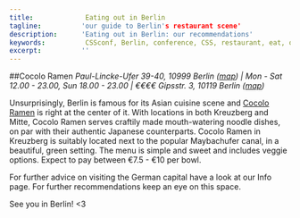 ```yaml
---
title:             Eating out in Berlin
tagline:          'our guide to Berlin's restaurant scene'
description:      'Eating out in Berlin: our recommendations'
keywords:          CSSconf, Berlin, conference, CSS, restaurant, eat, out, delicious, Asian, food, lunch, dinner
excerpt:          ''
---
```


##Cocolo Ramen 
*Paul-Lincke-Ufer 39-40, 10999 Berlin ([map](https://www.google.de/search?es_sm=93&q=cocolo+ramen&npsic=0&rflfq=1&rlha=0&tbm=lcl&sa=X&ved=0CDAQtgNqFQoTCLrhid_o4McCFchaFAodMGIFCg&biw=1366&bih=653#rlfi=hd:;si:4879598907839537550)) | Mon - Sat 12.00 - 23.00, Sun 18.00 - 23.00 | €€€€*
*Gipsstr. 3, 10119 Berlin ([map](https://www.google.de/maps/place/Cocolo/@52.5271775,13.3992568,15z/data=!4m2!3m1!1s0x0:0xc34bcc3a3a3872a3))*

Unsurprisingly, Berlin is famous for its Asian cuisine scene and [Cocolo Ramen](https://www.facebook.com/pages/Cocolo-Ramen-X-Berg/480234328730559) is right at the center of it. With locations in both Kreuzberg and Mitte, Cocolo Ramen serves craftily made mouth-watering noodle dishes, on par with their authentic Japanese counterparts. Cocolo Ramen in Kreuzberg is suitably located next to the popular Maybachufer canal, in a beautiful, green setting. The menu is simple and sweet and includes veggie options. Expect to pay between €7.5 - €10 per bowl. 



For further advice on visiting the German capital have a look at our Info page. For further recommendations keep an eye on this space.

See you in Berlin! <3
